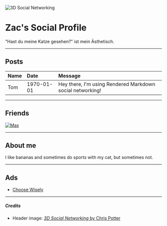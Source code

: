 ![3D Social Networking](https://farm9.staticflickr.com/8450/7975205041_7a5e4b65ff_t.jpg)

Zac's Social Profile
================

"Hast du meine Katze gesehen?" ist mein Ästhetisch.

---

## Posts

| Name | Date       | Message                                                   |
|:-----|:-----------|:----------------------------------------------------------|
| Tom  | 1970-01-01 | Hey there, I'm using Rendered Markdown social networking! |

---

## Friends

[![Max](https://avatars3.githubusercontent.com/u/15385891?s=88&v=4)](https://github.com/0bmxa/social)

---

## About me

I like bananas and sometimes do sports with my cat, but sometimes not.

---

## Ads

* [Choose Wisely](http://zconnelly13.github.io/Choose-Wisely/)

---

##### Credits

* Header image: [_3D Social Networking_ by Chris Potter](https://www.flickr.com/photos/86530412@N02/7975205041/in/photolist-d9K1Bc-ob2uFD-oJAfUB-8CkFfG-8DjZ9g-9f8Yyx-8nc4go-7U6fXV-ZA3gh3-KaG7Gq-aWjPnz-S4xEyX-21DAmdc-o7xooE-Z2r312-7NKXxc-U4ktbr-XraPbQ-cNdpgW-9thJVu-XRfidN-XWqHW4-9hemco-YkjyCw-dRw3yS-5UMmhm-6iSnPv-nEr6ZN-8x1H3r-6m9ZsH-q96kV6-Yu37if-6nVQGi-ch1C5u-XrkwFy-T8bkNi-8TNvh-21e2s9A-WCUzZT-VsMdvb-83SKAv-pYgwMM-6rne1W-4Podbt-avZUVo-nwivUQ-q4wgkJ-5Vwpt9-6rnjnu-UzfL5b)
